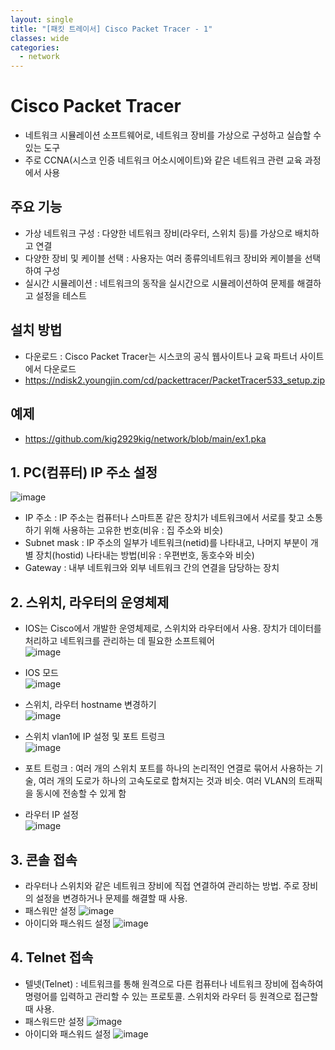 ```yaml
---
layout: single
title: "[패킷 트레이서] Cisco Packet Tracer - 1"
classes: wide
categories:
  - network
---  
```


# Cisco Packet Tracer
 - 네트워크 시뮬레이션 소프트웨어로, 네트워크 장비를 가상으로 구성하고 실습할 수 있는 도구
 - 주로 CCNA(시스코 인증 네트워크 어소시에이트)와 같은 네트워크 관련 교육 과정에서 사용

## 주요 기능
 - 가상 네트워크 구성 : 다양한 네트워크 장비(라우터, 스위치 등)를 가상으로 배치하고 연결
 - 다양한 장비 및 케이블 선택 : 사용자는 여러 종류의네트워크 장비와 케이블을 선택하여 구성
 - 실시간 시뮬레이션 : 네트워크의 동작을 실시간으로 시뮬레이션하여 문제를 해결하고 설정을 테스트

## 설치 방법
 - 다운로드 : Cisco Packet Tracer는 시스코의 공식 웹사이트나 교육 파트너 사이트에서 다운로드
 -  https://ndisk2.youngjin.com/cd/packettracer/PacketTracer533_setup.zip


## 예제
 - https://github.com/kig2929kig/network/blob/main/ex1.pka


## 1. PC(컴퓨터) IP 주소 설정
![image](https://github.com/user-attachments/assets/b5b39513-91db-477a-bf6a-f9723309d78a)

 - IP 주소 : IP 주소는 컴퓨터나 스마트폰 같은 장치가 네트워크에서 서로를 찾고 소통하기 위해 사용하는 고유한 번호(비유 : 집 주소와 비슷)
 - Subnet mask : IP 주소의 일부가 네트워크(netid)를 나타내고, 나머지 부분이 개별 장치(hostid) 나타내는 방법(비유 : 우편번호, 동호수와 비슷)
 - Gateway : 내부 네트워크와 외부 네트워크 간의 연결을 담당하는 장치

## 2. 스위치, 라우터의 운영체제
 - IOS는 Cisco에서 개발한 운영체제로, 스위치와 라우터에서 사용. 장치가 데이터를 처리하고 네트워크를 관리하는 데 필요한 소프트웨어  
![image](https://github.com/user-attachments/assets/06f94660-2ecb-4e00-918b-322849eccd9a)

 - IOS 모드  
![image](https://github.com/user-attachments/assets/fdc17193-83d4-4154-b063-94a33ad7c7c5)

 - 스위치, 라우터 hostname 변경하기      
![image](https://github.com/user-attachments/assets/b3b01091-cf43-4ea2-b48f-c55e394802e8)

 - 스위치 vlan1에 IP 설정 및 포트 트렁크  
![image](https://github.com/user-attachments/assets/42f8c88b-c1f1-4ba0-919d-eeafd4ad4133)
 - 포트 트렁크 : 여러 개의 스위치 포트를 하나의 논리적인 연결로 묶어서 사용하는 기술, 여러 개의 도로가 하나의 고속도로로 합쳐지는 것과 비슷. 여러 VLAN의 트래픽을 동시에 전송할 수 있게 함  

- 라우터 IP 설정  
![image](https://github.com/user-attachments/assets/637cbf42-a004-49b5-bcc5-55957e8791ba)

## 3. 콘솔 접속 
  - 라우터나 스위치와 같은 네트워크 장비에 직접 연결하여 관리하는 방법. 주로 장비의 설정을 변경하거나 문제를 해결할 때 사용.
  - 패스워만 설정
![image](https://github.com/user-attachments/assets/12d8fffd-2006-491b-8a84-ab4874586118)
  - 아이디와 패스워드 설정
![image](https://github.com/user-attachments/assets/90537039-2960-4990-acc0-9799c53ab307)

## 4. Telnet 접속  
 - 텔넷(Telnet) : 네트워크를 통해 원격으로 다른 컴퓨터나 네트워크 장비에 접속하여 명령어를 입력하고 관리할 수 있는 프로토콜. 스위치와 라우터 등 원격으로 접근할 때 사용.
 - 패스워드만 설정
![image](https://github.com/user-attachments/assets/aac1d4ae-c51d-46cf-b206-41c6721c8fe5)
 - 아이디와 패스워드 설정
![image](https://github.com/user-attachments/assets/70448e5c-ee78-41ec-a19c-0f9d6905de3e)








